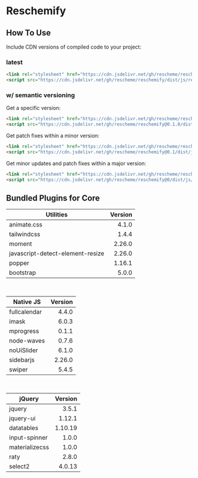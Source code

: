 # Reschemify

## How To Use
Include CDN versions of compiled code to your project:

### latest
```html
<link rel="stylesheet" href="https://cdn.jsdelivr.net/gh/rescheme/reschemify/dist/css/reschemify.min.css" crossorigin="anonymous">
<script src="https://cdn.jsdelivr.net/gh/rescheme/reschemify/dist/js/reschemify.min.js" crossorigin="anonymous"></script>
```

### w/ semantic versioning
Get a specific version:
```html
<link rel="stylesheet" href="https://cdn.jsdelivr.net/gh/rescheme/reschemify@0.1.0/dist/css/reschemify.min.css" crossorigin="anonymous">
<script src="https://cdn.jsdelivr.net/gh/rescheme/reschemify@0.1.0/dist/js/reschemify.min.js" crossorigin="anonymous"></script>
```

Get patch fixes within a minor version:
```html
<link rel="stylesheet" href="https://cdn.jsdelivr.net/gh/rescheme/reschemify@0.1/dist/css/reschemify.min.css" crossorigin="anonymous">
<script src="https://cdn.jsdelivr.net/gh/rescheme/reschemify@0.1/dist/js/reschemify.min.js" crossorigin="anonymous"></script>
```

Get minor updates and patch fixes within a major version:
```html
<link rel="stylesheet" href="https://cdn.jsdelivr.net/gh/rescheme/reschemify@0/dist/css/reschemify.min.css" crossorigin="anonymous">
<script src="https://cdn.jsdelivr.net/gh/rescheme/reschemify@0/dist/js/reschemify.min.js" crossorigin="anonymous"></script>
```


## Bundled Plugins for Core

| Utilities                         | Version       |
| --------------------------------- | -------------:|
| animate.css                       | 4.1.0         |
| tailwindcss                       | 1.4.4         |
| moment                            | 2.26.0        |
| javascript-detect-element-resize  | 2.26.0        |
| popper                            | 1.16.1        |
| bootstrap                         | 5.0.0         |
<br />

| Native JS                         | Version       |
| --------------------------------- | -------------:|
| fullcalendar                      | 4.4.0         |
| imask                             | 6.0.3         |
| mprogress                         | 0.1.1         |
| node-waves                        | 0.7.6         |
| noUiSlider                        | 6.1.0         |
| sidebarjs                         | 2.26.0        |
| swiper                            | 5.4.5         |
<br />

| jQuery                            | Version       |
| --------------------------------- | -------------:|
| jquery                            | 3.5.1         |
| jquery-ui                         | 1.12.1        |
| datatables                        | 1.10.19       |
| input-spinner                     | 1.0.0         |
| materializecss                    | 1.0.0         |
| raty                              | 2.8.0         |
| select2                           | 4.0.13        |
<br />

